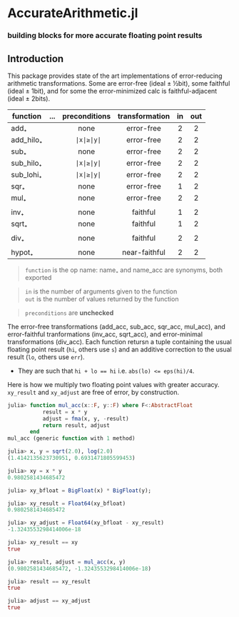 # AccurateArithmetic.jl
### building blocks for more accurate floating point results

## Introduction

This package provides state of the art implementations of error-reducing arithmetic transformations.  Some are error-free (ideal ± ½bit), some faithful (ideal ± 1bit),
and for some the error-minimized calc is faithful-adjacent (ideal ± 2bits).


| function  | ... | preconditions  | transformation | in  | out |
|-----------|:---:|:--------------:|:--------------:|:---:|:---:|
| add₊      |     | none           | error-free     | 2   | 2   |
| add_hilo₊ |     | ` \|x\|≥\|y\|` | error-free     | 2   | 2   |
| sub₊      |     | none           | error-free     | 2   | 2   |
| sub_hilo₊ |     | ` \|x\|≥\|y\|` | error-free     | 2   | 2   |
| sub_lohi₊ |     | ` \|x\|≥\|y\|` | error-free     | 2   | 2   |
| sqr₊      |     | none           | error-free     | 1   | 2   |
| mul₊      |     | none           | error-free     | 2   | 2   |
|           |     |                |                |     |     |
| inv₊      |     | none           | faithful       | 1   | 2   |
| sqrt₊     |     | none           | faithful       | 1   | 2   |
|           |     |                |                |     |     |
| div₊      |     | none           | faithful       | 2   | 2   |
|           |     |                |                |     |     |
| hypot₊    |     | none           | near-faithful  | 2   | 2   |



> `function` is the op name: name₊ and name_acc are synonyms, both exported

> `in` is the number of arguments given to the function    
> `out` is the number of values returned by the function

> `preconditions` are **unchecked**

The error-free transformations (add_acc, sub_acc, sqr_acc, mul_acc), and error-faithful tranformations (inv_acc, sqrt_acc), and error-minimal transformations (div_acc). Each function retursn a tuple containing the usual floating point result (`hi`, others use `s`) and an additive correction to the usual result (`lo`, others use `err`). 

* They are such that `hi + lo == hi` i.e. `abs(lo) <= eps(hi)/4`. 

Here is how we multiply two floating point values with greater accuracy.    
`xy_result` and `xy_adjust` are free of error, by construction.

```julia
julia> function mul_acc(x::F, y::F) where F<:AbstractFloat
           result = x * y
           adjust = fma(x, y, -result)
           return result, adjust
       end
mul_acc (generic function with 1 method)

julia> x, y = sqrt(2.0), log(2.0)
(1.4142135623730951, 0.6931471805599453)

julia> xy = x * y
0.9802581434685472

julia> xy_bfloat = BigFloat(x) * BigFloat(y);

julia> xy_result = Float64(xy_bfloat)
0.9802581434685472

julia> xy_adjust = Float64(xy_bfloat - xy_result)
-1.3243553298414006e-18

julia> xy_result == xy
true

julia> result, adjust = mul_acc(x, y)
(0.9802581434685472, -1.3243553298414006e-18)

julia> result == xy_result
true

julia> adjust == xy_adjust
true
```


